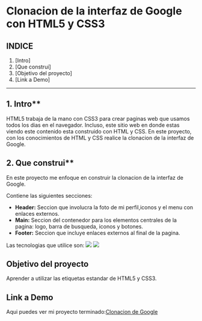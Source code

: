 # Clonacion de la interfaz de Google con HTML5 y CSS3

## **INDICE**

1. [Intro]
2. [Que construi]
3. [Objetivo del proyecto]
4. [Link a Demo]

****

## 1. Intro**

HTML5 trabaja de la mano con CSS3 para crear paginas web que usamos todos los dias en el navegador. Incluso, este sitio web en donde estas viendo este contenido esta construido con HTML y CSS. En este proyecto, con los conocimientos de HTML y CSS realice la clonacion de la interfaz de Google.

## 2. Que construi**

En este proyecto me enfoque en construir la clonacion de la interfaz de Google.

Contiene las siguientes secciones:

* **Header:** Seccion que involucra la foto de mi perfil,iconos y el menu con enlaces externos.
* **Main:** Seccion del contenedor para los elementos centrales de la pagina: logo, barra de busqueda, iconos y botones.
* **Footer:** Seccion que incluye enlaces externos al final de la pagina.

Las tecnologias que utilice son: 
<img src="https://img.shields.io/badge/HTML5-E34F26?style=for-the-badge&logo=html5&logoColor=white" />
<img src="https://img.shields.io/badge/CSS3-1572B6?style=for-the-badge&logo=css3&logoColor=white" />

## Objetivo del proyecto 
Aprender a utilizar las etiquetas estandar de HTML5 y CSS3.

## Link a Demo 
Aqui puedes ver mi proyecto terminado:[Clonacion de Google](#)


